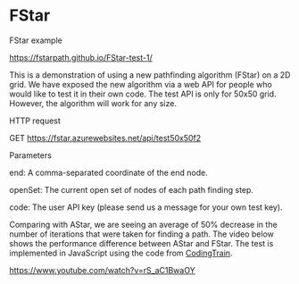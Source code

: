 # FStar

FStar example

https://fstarpath.github.io/FStar-test-1/

This is a demonstration of using a new pathfinding algorithm (FStar) on a 2D grid. We have exposed the new algorithm via a web API for people who would like to test it in their own code. The test API is only for 50x50 grid. However, the algorithm will work for any size.


HTTP request

GET https://fstar.azurewebsites.net/api/test50x50f2

Parameters

end: A comma-separated coordinate of the end node.

openSet: The current open set of nodes of each path finding step.

code: The user API key (please send us a message for your own test key).







Comparing with AStar, we are seeing an average of 50% decrease in the number of iterations that were taken for finding a path. The video below shows the performance difference between AStar and FStar. The test is implemented in JavaScript using the code from <a href="https://github.com/CodingTrain/AStar"> CodingTrain</a>.

https://www.youtube.com/watch?v=rS_aC1BwaOY




